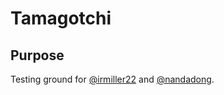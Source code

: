 # Tamagotchi

## Purpose

Testing ground for [@irmiller22](https://github.com/irmiller22) and [@nandadong](https://github.com/nandadong/).

